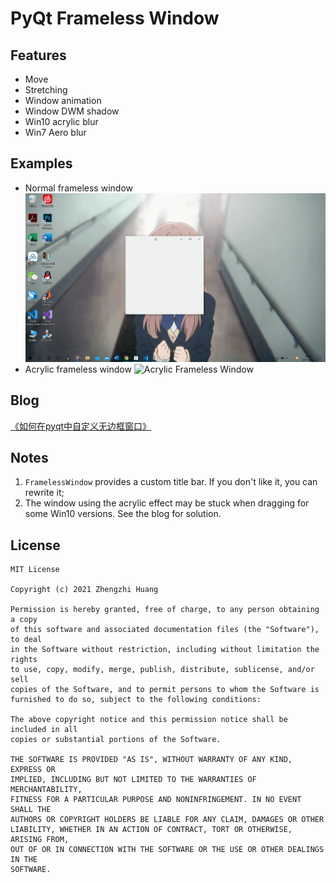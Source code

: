 # PyQt Frameless Window

## Features
* Move
* Stretching
* Window animation
* Window DWM shadow
* Win10 acrylic blur
* Win7 Aero blur

## Examples
* Normal frameless window
![Normal Frameless Window](screenshot/normal_frameless_window.gif)
* Acrylic frameless window
![Acrylic Frameless Window](screenshot/Acrylic_window.gif)

## Blog
[《如何在pyqt中自定义无边框窗口》](https://www.cnblogs.com/zhiyiYo/p/14659981.html)

## Notes
1. `FramelessWindow` provides a custom title bar. If you don't like it, you can rewrite it;
2. The window using the acrylic effect may be stuck when dragging for some Win10 versions. See the blog for solution.

## License
```
MIT License

Copyright (c) 2021 Zhengzhi Huang

Permission is hereby granted, free of charge, to any person obtaining a copy
of this software and associated documentation files (the "Software"), to deal
in the Software without restriction, including without limitation the rights
to use, copy, modify, merge, publish, distribute, sublicense, and/or sell
copies of the Software, and to permit persons to whom the Software is
furnished to do so, subject to the following conditions:

The above copyright notice and this permission notice shall be included in all
copies or substantial portions of the Software.

THE SOFTWARE IS PROVIDED "AS IS", WITHOUT WARRANTY OF ANY KIND, EXPRESS OR
IMPLIED, INCLUDING BUT NOT LIMITED TO THE WARRANTIES OF MERCHANTABILITY,
FITNESS FOR A PARTICULAR PURPOSE AND NONINFRINGEMENT. IN NO EVENT SHALL THE
AUTHORS OR COPYRIGHT HOLDERS BE LIABLE FOR ANY CLAIM, DAMAGES OR OTHER
LIABILITY, WHETHER IN AN ACTION OF CONTRACT, TORT OR OTHERWISE, ARISING FROM,
OUT OF OR IN CONNECTION WITH THE SOFTWARE OR THE USE OR OTHER DEALINGS IN THE
SOFTWARE.
```
